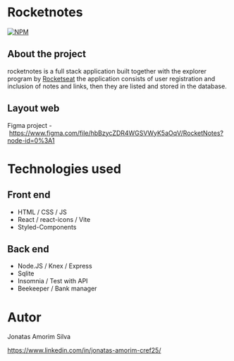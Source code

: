 # Rocketnotes

[![NPM](https://img.shields.io/npm/l/react)](https://github.com/JonatasAS/dsmovie/blob/main/LICENSE) 

## About the project
rocketnotes is a full stack application built together with the explorer program by [Rocketseat](https://www.rocketseat.com "Rocketseat Website")
the application consists of user registration and inclusion of notes and links, then they are listed and stored in the database.

## Layout web
Figma project - https://www.figma.com/file/hbBzycZDR4WGSVWyK5aOqV/RocketNotes?node-id=0%3A1

# Technologies used 
## Front end
- HTML / CSS / JS
- React / react-icons / Vite
- Styled-Components

## Back end
- Node.JS / Knex / Express
- Sqlite
- Insomnia / Test with API
- Beekeeper / Bank manager

# Autor

Jonatas Amorim Silva

https://www.linkedin.com/in/jonatas-amorim-cref25/
